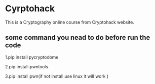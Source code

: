 # Cyrptohack
This is a  Cryptography online course from Cryptohack website.
## some command you nead to do before run the code 
1.pip install pycryptodome

2.pip install pwntools

3.pip install pwn(if not install use linux it will work )

